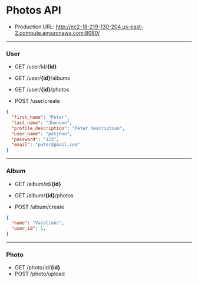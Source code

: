 # Photos API
* Production URL: http://ec2-18-219-130-204.us-east-2.compute.amazonaws.com:8080/

---
### User

* GET  /user/id/**{id}**
* GET  /user/**{id}**/albums
* GET  /user/**{id}**/photos

* POST /user/create
```json
{
  "first_name": "Peter",
  "last_name": "Jhonson",
  "profile_description": "Peter description",
  "user_name": "petjhon",
  "password": "123",
  "email": "peter@gmail.com"
}
```

---
### Album

* GET  /album/id/**{id}**
* GET  /album/**{id}**/photos

* POST /album/create
```json
{
  "name": "Vacations",
  "user_id": 1,
}
```

---
### Photo

* GET  /photo/id/**{id}**
* POST /photo/upload
